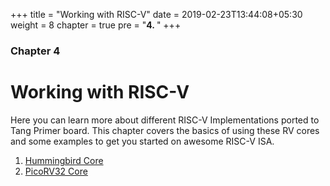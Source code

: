 +++
title = "Working with RISC-V"
date = 2019-02-23T13:44:08+05:30
weight = 8
chapter = true
pre = "<b>4. </b>"
+++

### Chapter 4

# Working with RISC-V

Here you can learn more about different RISC-V Implementations ported to Tang Primer board. This chapter covers the basics of using these RV cores and some examples to get you started on awesome RISC-V ISA.

1. [Hummingbird Core](/en/risc-v-core/hummingbird)
2. [PicoRV32 Core](/en/risc-v-core/picorv32)